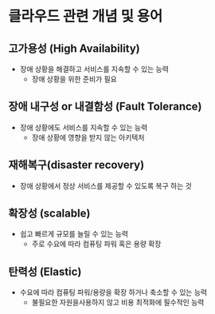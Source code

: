 # 클라우드 관련 개념 및 용어

## 고가용성 (High Availability)
- 장애 상황을 해결하고 서비스를 지속할 수 있는 능력
    - 장애 상황을 위한 준비가 필요

## 장애 내구성 or 내결함성 (Fault Tolerance) 
- 장애 상황에도 서비스를 지속할 수 있는 능력
    - 장애 상황에 영향을 받지 않는 아키텍처

## 재해복구(disaster recovery)
-    장애 상황에서 정상 서비스를 제공할 수 있도록 복구 하는 것

## 확장성 (scalable) 
- 쉽고 빠르게 규모를 늘릴 수 있는 능력
    - 주로 수요에 따라 컴퓨팅 파워 혹은 용량 확장

## 탄력성 (Elastic) 
- 수요에 따라 컴퓨팅 파워/용량을 확장 하거나 축소할 수 있는 능력
    - 불필요한 자원을사용하지 않고 비용 최적화에 필수적인 능력

